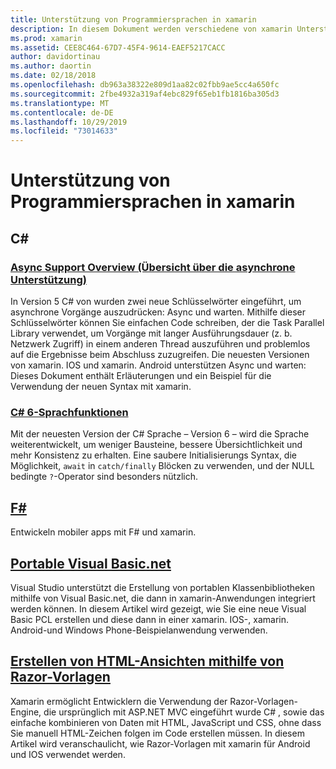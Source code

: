 ```yaml
---
title: Unterstützung von Programmiersprachen in xamarin
description: In diesem Dokument werden verschiedene von xamarin Unterstützte Programmiersprachen beschrieben. Darin werden C#, F#, Portable Visual Basic.net-und Razor-Vorlagen erläutert.
ms.prod: xamarin
ms.assetid: CEE8C464-67D7-45F4-9614-EAEF5217CACC
author: davidortinau
ms.author: daortin
ms.date: 02/18/2018
ms.openlocfilehash: db963a38322e809d1aa82c02fbb9ae5cc4a650fc
ms.sourcegitcommit: 2fbe4932a319af4ebc829f65eb1fb1816ba305d3
ms.translationtype: MT
ms.contentlocale: de-DE
ms.lasthandoff: 10/29/2019
ms.locfileid: "73014633"
---
```

# <a name="programming-language-support-in-xamarin"></a>Unterstützung von Programmiersprachen in xamarin

## <a name="c"></a>C\#

### <a name="async-support-overviewcross-platformplatformasyncmd"></a>[Async Support Overview (Übersicht über die asynchrone Unterstützung)](~/cross-platform/platform/async.md)

In Version 5 C# von wurden zwei neue Schlüsselwörter eingeführt, um asynchrone Vorgänge auszudrücken: Async und warten. Mithilfe dieser Schlüsselwörter können Sie einfachen Code schreiben, der die Task Parallel Library verwendet, um Vorgänge mit langer Ausführungsdauer (z. b. Netzwerk Zugriff) in einem anderen Thread auszuführen und problemlos auf die Ergebnisse beim Abschluss zuzugreifen. Die neuesten Versionen von xamarin. IOS und xamarin. Android unterstützen Async und warten: Dieses Dokument enthält Erläuterungen und ein Beispiel für die Verwendung der neuen Syntax mit xamarin.

### <a name="c-6-language-featurescross-platformplatformcsharp-sixmd"></a>[C# 6-Sprachfunktionen](~/cross-platform/platform/csharp-six.md)

Mit der neuesten Version der C# Sprache – Version 6 – wird die Sprache weiterentwickelt, um weniger Bausteine, bessere Übersichtlichkeit und mehr Konsistenz zu erhalten. Eine saubere Initialisierungs Syntax, die Möglichkeit, `await` in `catch/finally` Blöcken zu verwenden, und der NULL bedingte `?`-Operator sind besonders nützlich.

## <a name="ffsharpindexmd"></a>[F#](fsharp/index.md)

Entwickeln mobiler apps mit F# und xamarin.

## <a name="portable-visual-basicnetcross-platformplatformvisual-basicindexmd"></a>[Portable Visual Basic.net](~/cross-platform/platform/visual-basic/index.md)

Visual Studio unterstützt die Erstellung von portablen Klassenbibliotheken mithilfe von Visual Basic.net, die dann in xamarin-Anwendungen integriert werden können. In diesem Artikel wird gezeigt, wie Sie eine neue Visual Basic PCL erstellen und diese dann in einer xamarin. IOS-, xamarin. Android-und Windows Phone-Beispielanwendung verwenden.

## <a name="building-html-views-using-razor-templatescross-platformplatformrazor-html-templatesindexmd"></a>[Erstellen von HTML-Ansichten mithilfe von Razor-Vorlagen](~/cross-platform/platform/razor-html-templates/index.md)

Xamarin ermöglicht Entwicklern die Verwendung der Razor-Vorlagen-Engine, die ursprünglich mit ASP.NET MVC eingeführt wurde C# , sowie das einfache kombinieren von Daten mit HTML, JavaScript und CSS, ohne dass Sie manuell HTML-Zeichen folgen im Code erstellen müssen.
In diesem Artikel wird veranschaulicht, wie Razor-Vorlagen mit xamarin für Android und IOS verwendet werden.
